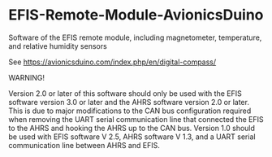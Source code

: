 # EFIS-Remote-Module-AvionicsDuino
Software of the EFIS remote module, including magnetometer, temperature, and relative humidity sensors

See https://avionicsduino.com/index.php/en/digital-compass/

WARNING!

Version 2.0 or later of this software should only be used with the EFIS software version 3.0 or later and the AHRS software version 2.0 or later. 
This is due to major modifications to the CAN bus configuration required when removing the UART serial communication line that connected the EFIS to the AHRS and hooking the AHRS up to the CAN bus.
Version 1.0 should be used with EFIS software V 2.5, AHRS software V 1.3, and a UART serial communication line between AHRS and EFIS.
